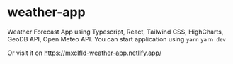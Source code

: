 # weather-app
Weather Forecast App using Typescript, React, Tailwind CSS, HighCharts, GeoDB API, Open Meteo API.
You can start application using
`yarn`
`yarn dev`

Or visit it on https://mxclfld-weather-app.netlify.app/
